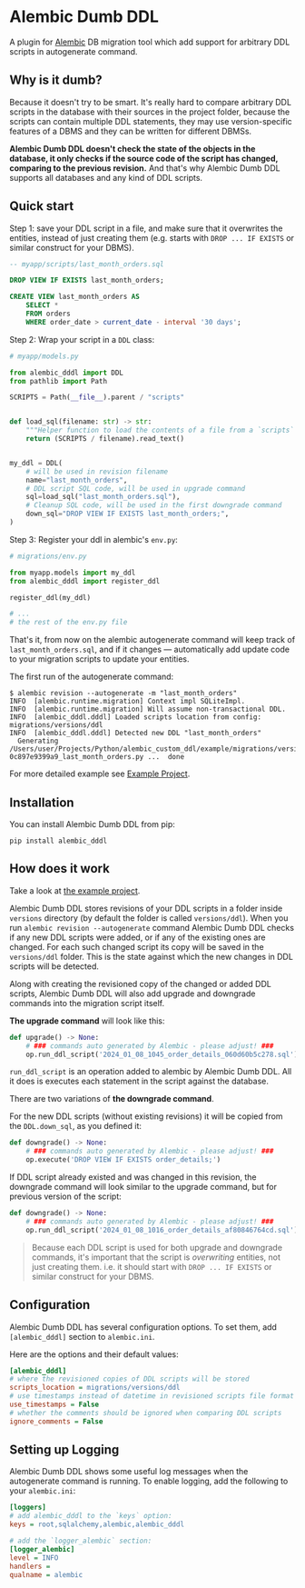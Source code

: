 # Alembic Dumb DDL

A plugin for [Alembic](https://alembic.sqlalchemy.org/en/latest/) DB migration tool which add support for arbitrary DDL scripts in autogenerate command.

## Why is it dumb?

Because it doesn't try to be smart. It's really hard to compare arbitrary DDL scripts in the database with their sources in the project folder, because the scripts can contain multiple DDL statements, they may use version-specific features of a DBMS and they can be written for different DBMSs.

**Alembic Dumb DDL doesn't check the state of the objects in the database, it only checks if the source code of the script has changed, comparing to the previous revision.** And that's why Alembic Dumb DDL supports all databases and any kind of DDL scripts.

## Quick start

Step 1: save your DDL script in a file, and make sure that it overwrites the entities, instead of just creating them (e.g. starts with `DROP ... IF EXISTS` or similar construct for your DBMS).

```sql
-- myapp/scripts/last_month_orders.sql

DROP VIEW IF EXISTS last_month_orders;

CREATE VIEW last_month_orders AS
    SELECT *
    FROM orders
    WHERE order_date > current_date - interval '30 days';
```

Step 2: Wrap your script in a `DDL` class:

```python
# myapp/models.py

from alembic_dddl import DDL
from pathlib import Path

SCRIPTS = Path(__file__).parent / "scripts"


def load_sql(filename: str) -> str:
    """Helper function to load the contents of a file from a `scripts` directory"""
    return (SCRIPTS / filename).read_text()


my_ddl = DDL(
    # will be used in revision filename
    name="last_month_orders",
    # DDL script SQL code, will be used in upgrade command
    sql=load_sql("last_month_orders.sql"),
    # Cleanup SQL code, will be used in the first downgrade command
    down_sql="DROP VIEW IF EXISTS last_month_orders;",
)
```

Step 3: Register your ddl in alembic's `env.py`:

```python
# migrations/env.py

from myapp.models import my_ddl
from alembic_dddl import register_ddl

register_ddl(my_ddl)

# ...
# the rest of the env.py file
```

That's it, from now on the alembic autogenerate command will keep track of `last_month_orders.sql`, and if it changes — automatically add update code to your migration scripts to update your entities.

The first run of the autogenerate command:

```shell
$ alembic revision --autogenerate -m "last_month_orders"
INFO  [alembic.runtime.migration] Context impl SQLiteImpl.
INFO  [alembic.runtime.migration] Will assume non-transactional DDL.
INFO  [alembic_dddl.dddl] Loaded scripts location from config: migrations/versions/ddl
INFO  [alembic_dddl.dddl] Detected new DDL "last_month_orders"
  Generating /Users/user/Projects/Python/alembic_custom_ddl/example/migrations/versions/2024_01_08_0955-0c897e9399a9_last_month_orders.py ...  done
```

For more detailed example see [Example Project](https://github.com/Vanderhoof/alembic-dddl/tree/master/example/).

## Installation

You can install Alembic Dumb DDL from pip:

```shell
pip install alembic_dddl
```

## How does it work

Take a look at [the example project](https://github.com/Vanderhoof/alembic-dddl/tree/master/example/).

Alembic Dumb DDL stores revisions of your DDL scripts in a folder inside `versions` directory (by default the folder is called `versions/ddl`). When you run `alembic revision --autogenerate` command Alembic Dumb DDL checks if any new DDL scripts were added, or if any of the existing ones are changed. For each such changed script its copy will be saved in the `versions/ddl` folder. This is the state against which the new changes in DDL scripts will be detected.

Along with creating the revisioned copy of the changed or added DDL scripts, Alembic Dumb DDL will also add upgrade and downgrade commands into the migration script itself.

**The upgrade command** will look like this:

```python
def upgrade() -> None:
    # ### commands auto generated by Alembic - please adjust! ###
    op.run_ddl_script('2024_01_08_1045_order_details_060d60b5c278.sql')
```

`run_ddl_script` is an operation added to alembic by Alembic Dumb DDL. All it does is executes each statement in the script against the database.

There are two variations of **the downgrade command**.

For the new DDL scripts (without existing revisions) it will be copied from the `DDL.down_sql`, as you defined it:

```python
def downgrade() -> None:
    # ### commands auto generated by Alembic - please adjust! ###
    op.execute('DROP VIEW IF EXISTS order_details;')
```

If DDL script already existed and was changed in this revision, the downgrade command will look similar to the upgrade command, but for previous version of the script:

```python
def downgrade() -> None:
    # ### commands auto generated by Alembic - please adjust! ###
    op.run_ddl_script('2024_01_08_1016_order_details_af80846764cd.sql')
```

> Because each DDL script is used for both upgrade and downgrade commands, it's important that the script is *overwriting* entities, not just creating them. i.e. it should start with `DROP ... IF EXISTS` or similar construct for your DBMS.

## Configuration

Alembic Dumb DDL has several configuration options. To set them, add `[alembic_dddl]` section to `alembic.ini`.

Here are the options and their default values:

```ini
[alembic_dddl]
# where the revisioned copies of DDL scripts will be stored
scripts_location = migrations/versions/ddl
# use timestamps instead of datetime in revisioned scripts file format
use_timestamps = False
# whether the comments should be ignored when comparing DDL scripts
ignore_comments = False
```

## Setting up Logging

Alembic Dumb DDL shows some useful log messages when the autogenerate command is running. To enable logging, add the following to your `alembic.ini`:

```ini
[loggers]
# add alembic_dddl to the `keys` option:
keys = root,sqlalchemy,alembic,alembic_dddl

# add the `logger_alembic` section:
[logger_alembic]
level = INFO
handlers =
qualname = alembic
```
